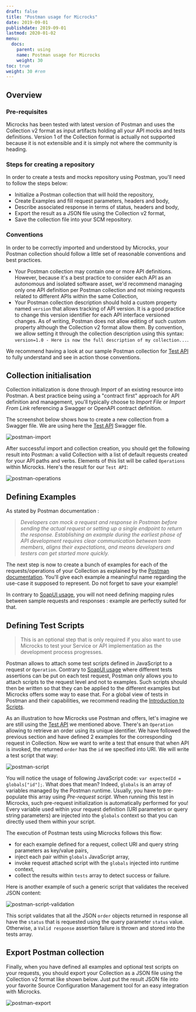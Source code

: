 ```yaml
---
draft: false
title: "Postman usage for Microcks"
date: 2019-09-01
publishdate: 2019-09-01
lastmod: 2020-01-02
menu:
  docs:
    parent: using
    name: Postman usage for Microcks
    weight: 30
toc: true
weight: 30 #rem
---
```


## Overview

### Pre-requisites

Microcks has been tested with latest version of Postman and uses the Collection v2 format as input artifacts holding all your API mocks and tests definitions. Version 1 of the Collection format is actually not supported because it is not extensible and it is simply not where the community is heading.

### Steps for creating a repository

In order to create a tests and mocks repository using Postman, you'll need to follow the steps below:

* Initialize a Postman collection that will hold the repository,
* Create Examples and fill request parameters, headers and body,
* Describe associated response in terms of status, headers and body,
* Export the result as a JSON file using the Collection v2 format,
* Save the collection file into your SCM repository.

### Conventions
			
In order to be correctly imported and understood by Microcks, your Postman collection should follow a little set of reasonable conventions and best practices.

* Your Postman collection may contain one or more API definitions. However, because it's a best practice to consider each API as an autonomous and isolated software asset, we'd recommend managing only one API definition per Postman collection and not mixing requests related to different APIs within the same Collection,</li>
* Your Postman collection description should hold a custom property named `version` that allows tracking of API version. It is a good practice to change this version identifier for each API interface versioned changes. As of writing, Postman does not allow editing of such custom property although the Collection v2 format allow them. By convention, we allow setting it through the collection description using this syntax: `version=1.0 - Here is now the full description of my collection...`.

We recommend having a look at our sample Postman collection for [Test API](https://raw.githubusercontent.com/microcks/microcks/master/samples/PetstoreAPI-collection.json) to fully understand and see in action those conventions.

## Collection initialisation
			
Collection initialization is done through *Import* of an existing resource into Postman. A best practice being using a "contract first" approach for API definition and management, you'll typically choose to *Import File* or *Import From Link* referencing a Swagger or OpenAPI contract definition.
			
			
The screenshot below shows how to create a new collection from a Swagger file. We are using here the [Test API](https://raw.githubusercontent.com/lbroudoux/apicurio-test/master/apis/test-api.json) Swagger file.
			
![postman-import](/images/postman-import.png)
			
After successful import and collection creation, you should get the following result into Postman: a valid Collection with a list of default requests created for your API paths and verbs. Elements of this list will be called `Operations` within Microcks. Here's the result for our `Test API`:
			
![postman-operations](/images/postman-operations.png)


## Defining Examples
			
As stated by Postman documentation :
						
> *Developers can mock a request and response in Postman before sending the actual request or setting up a single endpoint to return the response. Establishing an example during the earliest phase of API development requires clear communication between team members, aligns their expectations, and means developers and testers can get started more quickly.*
						
The next step is now to create a bunch of examples for each of the requests/operations of your Collection as explained by the [Postman documentation](https://www.getpostman.com/docs/postman/collections/examples). You'll give each example a meaningful name regarding the use-case it supposed to represent. Do not forget to save your example!
						
In contrary to [SoapUI usage](../soapui/#defining-dispatch-rules), you will not need defining mapping rules between sample requests and responses : example are perfectly suited for that.
			
## Defining Test Scripts
			
> This is an optional step that is only required if you also want to use Microcks to test your Service or API implementation as the development process progresses.
			
			
Postman allows to attach some test scripts defined in JavaScript to a request or `Operation`. Contrary to [SoapUI usage](../soapui/#defining-tests) where different tests assertions can be put on each test request, Postman only allows you to attach scripts to the request level and not to examples. Such scripts should then be written so that they can be applied to the different examples but Microcks offers some way to ease that. For a global view of tests in Postman and their capabilities, we recommend reading the [Introduction to Scripts](https://www.getpostman.com/docs/postman/scripts/intro_to_scripts).
			
As an illustration to how Microcks use Postman and offers, let's imagine we are still using the [Test API](https://raw.githubusercontent.com/lbroudoux/apicurio-test/master/apis/test-api.json) we mentioned above. There's an `Operation` allowing to retrieve an order using its unique identifier. We have followed the previous section and have defined 2 examples for the corresponding request in Collection. Now we want to write a test that ensure that when API is invoked, the returned `order` has the `id` we specified into URI. We will write a test script that way:
			
![postman-script](/images/postman-script.png)
			
You will notice the usage of following JavaScript code: `var expectedId = globals["id"];`. What does that mean? Indeed, `globals` is an array of variables managed by the Postman runtime. Usually, you have to pre-populate this array using *Pre-request script*. When running this test in Microcks, such pre-request initialization is automatically performed for you! Every variable used within your request definition (URI parameters or query string parameters) are injected into the `globals` context so that you can directly used them within your script.
						
The execution of Postman tests using Microcks follows this flow:

* for each example defined for a request, collect URI and query string parameters as key/value pairs,
* inject each pair within `globals` JavaScript array,
* invoke request attached script with the `globals` injected into runtime context,
* collect the results within `tests` array to detect success or failure.

Here is another example of such a generic script that validates the received JSON content:
			
![postman-script-validation](/images/postman-script-validation.png)
			
This script validates that all the JSON `order` objects returned in response all have the `status` that is requested using the query parameter `status` value. Otherwise, a `Valid response` assertion failure is thrown and stored into the tests array.

## Export Postman collection
			
Finally, when you have defined all examples and optional test scripts on your requests, you should export your Collection as a JSON file using the Collection v2 format like shown below. Just put the result JSON file into your favorite Source Configuration Management tool for an easy integration with Microcks.
			
![postman-export](/images/postman-export.png)
